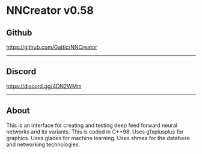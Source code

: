 # NNCreator v0.58

## Github

https://github.com/Gattic/NNCreator

---

## Discord

https://discord.gg/4DN2WMm

---

## About

This is an interface for creating and testing deep feed forward neural networks and its variants.
This is coded in C++98.
Uses gfxplusplus for graphics.
Uses glades for machine learning.
Uses shmea for the database and networking technologies.
